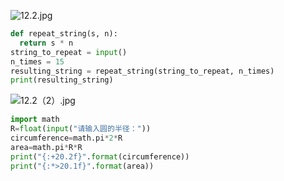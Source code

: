 ![12.2.jpg](82378443e8b7d0bcd9998cd90a5d6c6a.jpg)

```python
def repeat_string(s, n):
  return s * n
string_to_repeat = input()
n_times = 15
resulting_string = repeat_string(string_to_repeat, n_times)
print(resulting_string)

```

![12.2（2）.jpg](a57702e69f9bfb7b15092e1dadf804ab.jpg)

```python
import math
R=float(input("请输入圆的半径："))
circumference=math.pi*2*R
area=math.pi*R*R
print("{:+20.2f}".format(circumference))
print("{:*>20.1f}".format(area))
```